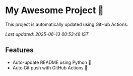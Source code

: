 # My Awesome Project 🚀

This project is automatically updated using GitHub Actions.

_Last updated: 2025-06-13 00:53:48 IST_

## Features
- Auto-update README using Python 🐍
- Auto Git push with GitHub Actions 🤖
